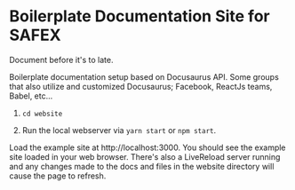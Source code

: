 # Boilerplate Documentation Site for SAFEX

Document before it's to late.

Boilerplate documentation setup based on Docusaurus API. Some groups that also utilize and customized Docusaurus; Facebook, ReactJs teams, Babel, etc...

1. `cd website`

2. Run the local webserver via `yarn start` or `npm start`.

Load the example site at http://localhost:3000. You should see the example site loaded in your web browser. There's also a LiveReload server running and any changes made to the docs and files in the website directory will cause the page to refresh.
